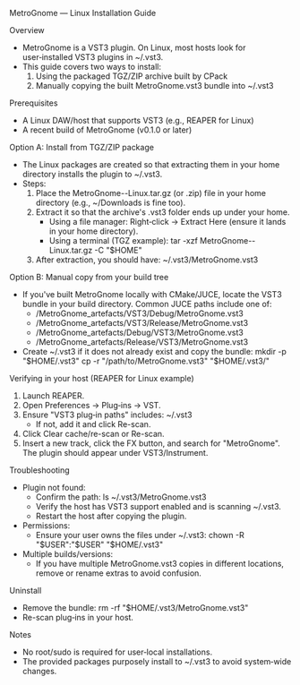 MetroGnome — Linux Installation Guide

Overview
- MetroGnome is a VST3 plugin. On Linux, most hosts look for user‑installed VST3 plugins in ~/.vst3.
- This guide covers two ways to install:
  1) Using the packaged TGZ/ZIP archive built by CPack
  2) Manually copying the built MetroGnome.vst3 bundle into ~/.vst3

Prerequisites
- A Linux DAW/host that supports VST3 (e.g., REAPER for Linux)
- A recent build of MetroGnome (v0.1.0 or later)

Option A: Install from TGZ/ZIP package
- The Linux packages are created so that extracting them in your home directory installs the plugin to ~/.vst3.
- Steps:
  1) Place the MetroGnome-<version>-Linux.tar.gz (or .zip) file in your home directory (e.g., ~/Downloads is fine too).
  2) Extract it so that the archive's .vst3 folder ends up under your home.
     - Using a file manager: Right‑click → Extract Here (ensure it lands in your home directory).
     - Using a terminal (TGZ example):
       tar -xzf MetroGnome-<version>-Linux.tar.gz -C "$HOME"
  3) After extraction, you should have: ~/.vst3/MetroGnome.vst3

Option B: Manual copy from your build tree
- If you've built MetroGnome locally with CMake/JUCE, locate the VST3 bundle in your build directory. Common JUCE paths include one of:
  - <build>/MetroGnome_artefacts/VST3/Debug/MetroGnome.vst3
  - <build>/MetroGnome_artefacts/VST3/Release/MetroGnome.vst3
  - <build>/MetroGnome_artefacts/Debug/VST3/MetroGnome.vst3
  - <build>/MetroGnome_artefacts/Release/VST3/MetroGnome.vst3
- Create ~/.vst3 if it does not already exist and copy the bundle:
  mkdir -p "$HOME/.vst3"
  cp -r "/path/to/MetroGnome.vst3" "$HOME/.vst3/"

Verifying in your host (REAPER for Linux example)
1) Launch REAPER.
2) Open Preferences → Plug‑ins → VST.
3) Ensure "VST3 plug‑in paths" includes: ~/.vst3
   - If not, add it and click Re-scan.
4) Click Clear cache/re-scan or Re-scan.
5) Insert a new track, click the FX button, and search for "MetroGnome". The plugin should appear under VST3/Instrument.

Troubleshooting
- Plugin not found:
  - Confirm the path: ls ~/.vst3/MetroGnome.vst3
  - Verify the host has VST3 support enabled and is scanning ~/.vst3.
  - Restart the host after copying the plugin.
- Permissions:
  - Ensure your user owns the files under ~/.vst3: chown -R "$USER":"$USER" "$HOME/.vst3"
- Multiple builds/versions:
  - If you have multiple MetroGnome.vst3 copies in different locations, remove or rename extras to avoid confusion.

Uninstall
- Remove the bundle:
  rm -rf "$HOME/.vst3/MetroGnome.vst3"
- Re-scan plug‑ins in your host.

Notes
- No root/sudo is required for user‑local installations.
- The provided packages purposely install to ~/.vst3 to avoid system‑wide changes.
